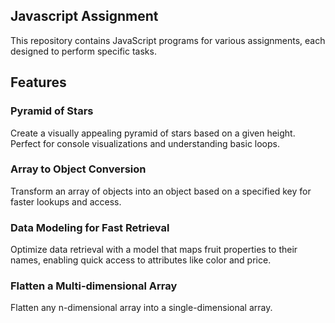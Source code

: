## Javascript Assignment
This repository contains JavaScript programs for various assignments, each designed to perform specific tasks.

## Features

### Pyramid of Stars

Create a visually appealing pyramid of stars based on a given height. Perfect for console visualizations and understanding basic loops.

### Array to Object Conversion

Transform an array of objects into an object based on a specified key for faster lookups and access.

### Data Modeling for Fast Retrieval

Optimize data retrieval with a model that maps fruit properties to their names, enabling quick access to attributes like color and price.

### Flatten a Multi-dimensional Array
Flatten any n-dimensional array into a single-dimensional array.
